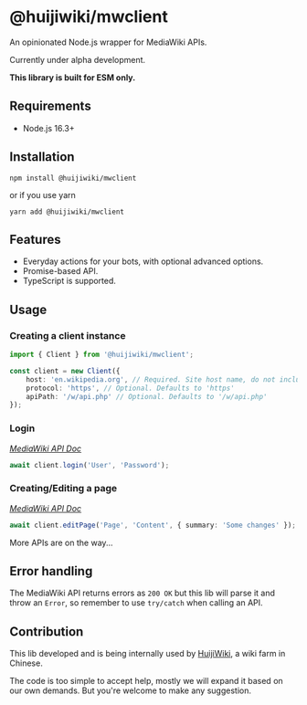 # @huijiwiki/mwclient

An opinionated Node.js wrapper for MediaWiki APIs.

Currently under alpha development.

**This library is built for ESM only.**

## Requirements

-   Node.js 16.3+

## Installation

```
npm install @huijiwiki/mwclient
```

or if you use yarn

```
yarn add @huijiwiki/mwclient
```

## Features

-   Everyday actions for your bots, with optional advanced options.
-   Promise-based API.
-   TypeScript is supported.

## Usage

### Creating a client instance

```ts
import { Client } from '@huijiwiki/mwclient';

const client = new Client({
    host: 'en.wikipedia.org', // Required. Site host name, do not include protocol
    protocol: 'https', // Optional. Defaults to 'https'
    apiPath: '/w/api.php' // Optional. Defaults to '/w/api.php'
});
```

### Login

_[MediaWiki API Doc](https://www.mediawiki.org/w/api.php?action=help&modules=login)_

```ts
await client.login('User', 'Password');
```

### Creating/Editing a page

_[MediaWiki API Doc](https://www.mediawiki.org/w/api.php?action=help&modules=edit)_

```ts
await client.editPage('Page', 'Content', { summary: 'Some changes' });
```

More APIs are on the way...

## Error handling

The MediaWiki API returns errors as `200 OK` but this lib will parse it and throw an `Error`, so remember to use `try/catch` when calling an API.

## Contribution

This lib developed and is being internally used by [HuijiWiki](https://www.huijiwiki.com), a wiki farm in Chinese.

The code is too simple to accept help, mostly we will expand it based on our own demands. But you're welcome to make any suggestion.
